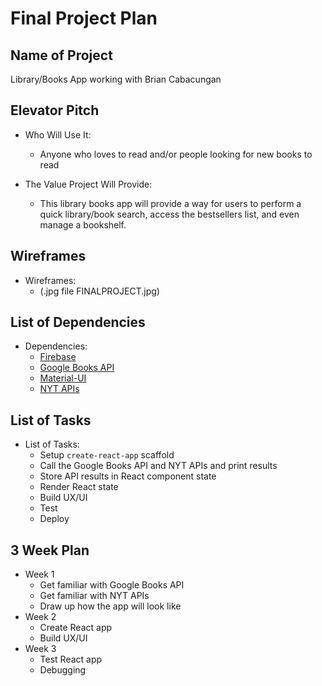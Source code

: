 # Final Project Plan

## Name of Project
Library/Books App working with Brian Cabacungan

## Elevator Pitch
* Who Will Use It:
    * Anyone who loves to read and/or people looking for new books to read

* The Value Project Will Provide:
    * This library books app will provide a way for users to perform a quick library/book search, access the bestsellers list, and even manage a bookshelf.

## Wireframes
* Wireframes:
    * (.jpg file FINALPROJECT.jpg)

## List of Dependencies
* Dependencies:
    * [Firebase](https://firebase.google.com/)
    * [Google Books API](https://developers.google.com/books/docs/overview?hl=en)
    * [Material-UI](https://material-ui.com/)
    * [NYT APIs](https://developer.nytimes.com/apis)

## List of Tasks
* List of Tasks:
    * Setup `create-react-app` scaffold
    * Call the Google Books API and NYT APIs and print results
    * Store API results in React component state
    * Render React state
    * Build UX/UI
    * Test
    * Deploy

## 3 Week Plan
* Week 1
    * Get familiar with Google Books API
    * Get familiar with NYT APIs
    * Draw up how the app will look like
* Week 2
    * Create React app
    * Build UX/UI
* Week 3
    * Test React app
    * Debugging